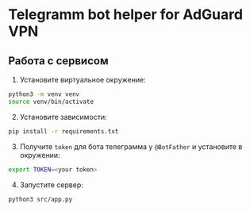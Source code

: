 # Telegramm bot helper for AdGuard VPN

## Работа с сервисом

1) Установите виртуальное окружение:

```bash
python3 -m venv venv
source venv/bin/activate
```

2) Установите зависимости:

```bash
pip install -r requirements.txt
```

3) Получите `token` для бота телеграмма у `@BotFather` и установите в окружении:

```bash
export TOKEN=<your token>
```

4) Запустите сервер:

```bash
python3 src/app.py
```